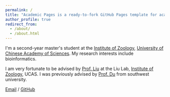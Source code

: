 ```yaml
---
permalink: /
title: "Academic Pages is a ready-to-fork GitHub Pages template for academic personal websites"
author_profile: true
redirect_from: 
  - /about/
  - /about.html
---
```


I'm a second-year master's student at the [Institute of Zoology](http://www.ioz.ac.cn/), [University of Chinese Academy of Sciences](https://www.ucas.ac.cn/). My research interests include bioinformatics.

I am very fortunate to be advised by [Prof. Liu](https://ioz.cas.cn/sourcedb/zw/zjrc/200907/t20090716_2088450.html) at the Liu Lab, [Institute of Zoology](http://www.ioz.ac.cn/), UCAS. I was previously advised by [Prof. Du](https://zhibao.swu.edu.cn/info/1118/6374.htm) from southwest university.

[Email](mailto:liyongjie2023@ioz.ac.cn) / [GitHub](https://github.com/Abigailleelee)
